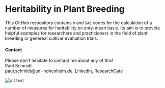 # Heritability in Plant Breeding
This GitHub respository contains `R` and `SAS` codes for the calculation of a number of measures for heritability on enty-mean basis. Its aim is to provide helpful examples for researchers and practicioners in the field of plant breeding or genereal cultivar evaluation trials.

#### Contact
Please don't hesitate to contact me about any of this! <br />
Paul Schmidt <br />
paul.schmidt@uni-hohenheim.de, 
[LinkedIn](https://www.linkedin.com/in/schmidtpaul1989/), 
[ResearchGate](https://www.researchgate.net/profile/Paul_Schmidt17)

![alt text](https://www.uni-hohenheim.de/fileadmin/uni_hohenheim/Intranet_MA/Hochschulkommunikation/Corporate-Design/Logo/Uni-Hohenheim-Logo-Blau-EN.jpg)
